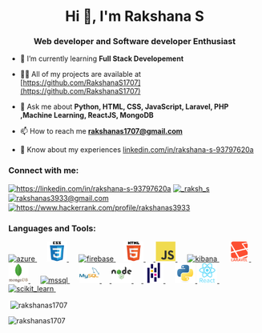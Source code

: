 <h1 align="center">Hi 👋, I'm Rakshana S</h1>
<h3 align="center">Web developer and Software developer Enthusiast</h3>

- 🌱 I’m currently learning **Full Stack Developement**

- 👨‍💻 All of my projects are available at [https://github.com/RakshanaS1707](https://github.com/RakshanaS1707)

- 💬 Ask me about **Python, HTML, CSS, JavaScript, Laravel, PHP ,Machine Learning, ReactJS, MongoDB**

- 📫 How to reach me **rakshanas1707@gmail.com**

- 📄 Know about my experiences [linkedin.com/in/rakshana-s-93797620a](linkedin.com/in/rakshana-s-93797620a)

<h3 align="left">Connect with me:</h3>
<p align="left">
<a href="https://linkedin.com/in/https://linkedin.com/in/rakshana-s-93797620a" target="blank"><img align="center" src="https://raw.githubusercontent.com/rahuldkjain/github-profile-readme-generator/master/src/images/icons/Social/linked-in-alt.svg" alt="https://linkedin.com/in/rakshana-s-93797620a" height="30" width="40" /></a>
<a href="https://instagram.com/_raksh_s" target="blank"><img align="center" src="https://raw.githubusercontent.com/rahuldkjain/github-profile-readme-generator/master/src/images/icons/Social/instagram.svg" alt="_raksh_s" height="30" width="40" /></a>
  <a href="https://gmail.com//rakshanas3933@gmail.com" target="blank"><img align="center" src="https://camo.githubusercontent.com/6e205fb1f7c1027e7f8dc58657667c6032ff419c88ea80f3bd4c23e1b69db040/68747470733a2f2f696d672e69636f6e73382e636f6d2f646f6f646c652f32782f676d61696c2e706e67" alt="rakshanas3933@gmail.com" height="30" width="40" /></a>
<a href="https://www.hackerrank.com/https://www.hackerrank.com/profile/rakshanas3933" target="blank"><img align="center" src="https://raw.githubusercontent.com/rahuldkjain/github-profile-readme-generator/master/src/images/icons/Social/hackerrank.svg" alt="https://www.hackerrank.com/profile/rakshanas3933" height="30" width="40" /></a>
</p>

<h3 align="left">Languages and Tools:</h3>

<p align="left"> <a href="https://azure.microsoft.com/en-in/" target="_blank" rel="noreferrer"><img src="https://www.vectorlogo.zone/logos/microsoft_azure/microsoft_azure-icon.svg" alt="azure" width="40" height="40"/> </a> &nbsp;&nbsp;&nbsp;&nbsp; <a href="https://www.w3schools.com/css/" target="_blank" rel="noreferrer"><img src="https://raw.githubusercontent.com/devicons/devicon/master/icons/css3/css3-original-wordmark.svg" alt="css3" width="40" height="40"/> </a>&nbsp;&nbsp;&nbsp;&nbsp; <a href="https://firebase.google.com/" target="_blank" rel="noreferrer"> <img src="https://www.vectorlogo.zone/logos/firebase/firebase-icon.svg" alt="firebase" width="40" height="40"/> </a> &nbsp;&nbsp;&nbsp;&nbsp;<a href="https://www.w3.org/html/" target="_blank" rel="noreferrer"><img src="https://raw.githubusercontent.com/devicons/devicon/master/icons/html5/html5-original-wordmark.svg" alt="html5" width="40" height="40"/> </a> &nbsp;&nbsp;&nbsp;&nbsp;<a href="https://developer.mozilla.org/en-US/docs/Web/JavaScript" target="_blank" rel="noreferrer"> <img src="https://raw.githubusercontent.com/devicons/devicon/master/icons/javascript/javascript-original.svg" alt="javascript" width="40" height="40"/> </a>&nbsp;&nbsp;&nbsp;&nbsp; <a href="https://www.elastic.co/kibana" target="_blank" rel="noreferrer"> <img src="https://www.vectorlogo.zone/logos/elasticco_kibana/elasticco_kibana-icon.svg" alt="kibana" width="40" height="40"/> </a>&nbsp;&nbsp;&nbsp;&nbsp; <a href="https://laravel.com/" target="_blank" rel="noreferrer"> <img src="https://raw.githubusercontent.com/devicons/devicon/master/icons/laravel/laravel-plain-wordmark.svg" alt="laravel" width="40" height="40"/> </a>&nbsp;&nbsp;&nbsp;&nbsp; <a href="https://www.mongodb.com/" target="_blank" rel="noreferrer"> <img src="https://raw.githubusercontent.com/devicons/devicon/master/icons/mongodb/mongodb-original-wordmark.svg" alt="mongodb" width="40" height="40"/> </a>&nbsp;&nbsp;&nbsp;&nbsp; <a href="https://www.microsoft.com/en-us/sql-server" target="_blank" rel="noreferrer"> <img src="https://www.svgrepo.com/show/303229/microsoft-sql-server-logo.svg" alt="mssql" width="40" height="40"/> </a>&nbsp;&nbsp;&nbsp;&nbsp; <a href="https://www.mysql.com/" target="_blank" rel="noreferrer"> <img src="https://raw.githubusercontent.com/devicons/devicon/master/icons/mysql/mysql-original-wordmark.svg" alt="mysql" width="40" height="40"/> </a> &nbsp;&nbsp;&nbsp;&nbsp;<a href="https://nodejs.org" target="_blank" rel="noreferrer"> <img src="https://raw.githubusercontent.com/devicons/devicon/master/icons/nodejs/nodejs-original-wordmark.svg" alt="nodejs" width="40" height="40"/> </a> &nbsp;&nbsp;&nbsp;&nbsp;<a href="https://pandas.pydata.org/" target="_blank" rel="noreferrer"> <img src="https://raw.githubusercontent.com/devicons/devicon/2ae2a900d2f041da66e950e4d48052658d850630/icons/pandas/pandas-original.svg" alt="pandas" width="40" height="40"/> </a>&nbsp;&nbsp;&nbsp;&nbsp; <a href="https://www.python.org" target="_blank" rel="noreferrer"> <img src="https://raw.githubusercontent.com/devicons/devicon/master/icons/python/python-original.svg" alt="python" width="40" height="40"/> </a> <a href="https://reactjs.org/" target="_blank" rel="noreferrer"> <img src="https://raw.githubusercontent.com/devicons/devicon/master/icons/react/react-original-wordmark.svg" alt="react" width="40" height="40"/> </a>&nbsp;&nbsp;&nbsp;&nbsp; <a href="https://scikit-learn.org/" target="_blank" rel="noreferrer"> <img src="https://upload.wikimedia.org/wikipedia/commons/0/05/Scikit_learn_logo_small.svg" alt="scikit_learn" width="40" height="40"/> </a>&nbsp;&nbsp;&nbsp;&nbsp; </p>

<p>&nbsp;<img align="center" src="https://github-readme-stats.vercel.app/api?username=rakshanas1707&show_icons=true&locale=en" alt="rakshanas1707" /></p>
<centre> <p align="left"> <img src="https://komarev.com/ghpvc/?username=rakshanas1707&label=Profile%20views&color=0e75b6&style=flat" alt="rakshanas1707" /> </p>
</centre>
